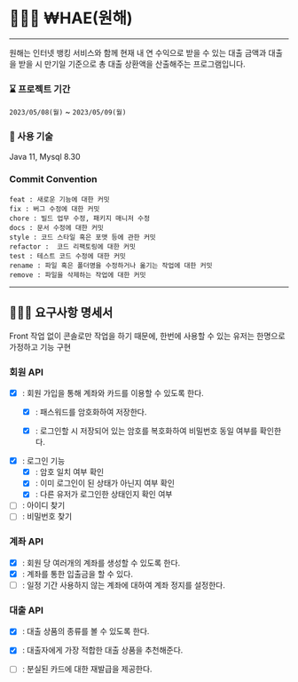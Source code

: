# 🧑🏻‍💻 ₩HAE(원해)
---
원해는 인터넷 뱅킹 서비스와 함께 현재 내 연 수익으로 받을 수 있는 대출 금액과 대출을 받을 시 만기일 기준으로 총 대출 상환액을 산출해주는 프로그램입니다.

### ⌛️ 프로젝트 기간
`2023/05/08(월)` ~ `2023/05/09(월)`

### 🔧 사용 기술
Java 11, Mysql 8.30

### Commit Convention
```
feat : 새로운 기능에 대한 커밋
fix : 버그 수정에 대한 커밋
chore : 빌드 업무 수정, 패키지 매니저 수정
docs : 문서 수정에 대한 커밋
style : 코드 스타일 혹은 포맷 등에 관한 커밋
refactor :  코드 리팩토링에 대한 커밋
test : 테스트 코드 수정에 대한 커밋
rename : 파일 혹은 폴더명을 수정하거나 옮기는 작업에 대한 커밋
remove : 파일을 삭제하는 작업에 대한 커밋
```
---
## 🧑🏻‍💻 요구사항 명세서
Front 작업 없이 콘솔로만 작업을 하기 때문에, 한번에 사용할 수 있는 유저는 한명으로 가정하고 기능 구현

### 회원 API
- [x] : 회원 가입을 통해 계좌와 카드를 이용할 수 있도록 한다.
    - [x] : 패스워드를 암호화하여 저장한다.
    - [x] : 로그인할 시 저장되어 있는 암호를 복호화하여  비밀번호 동일 여부를 확인한다.


- [x] : 로그인 기능
    - [x] : 암호 일치 여부 확인
    - [X] : 이미 로그인이 된 상태가 아닌지 여부 확인
    - [x] : 다른 유저가 로그인한 상태인지 확인 여부

- [ ] : 아이디 찾기
- [ ] : 비밀번호 찾기

### 계좌 API
- [x] : 회원 당 여러개의 계좌를 생성할 수 있도록 한다.
- [x] : 계좌를 통한 입출금을 할 수 있다.
- [ ] : 일정 기간 사용하지 않는 계좌에 대하여 계좌 정지를 설정한다.

### 대출 API
- [x] : 대출 상품의 종류를 볼 수 있도록 한다.
- [x] : 대출자에게 가장 적합한 대출 상품을 추천해준다.
- [ ] : 분실된 카드에 대한 재발급을 제공한다.


